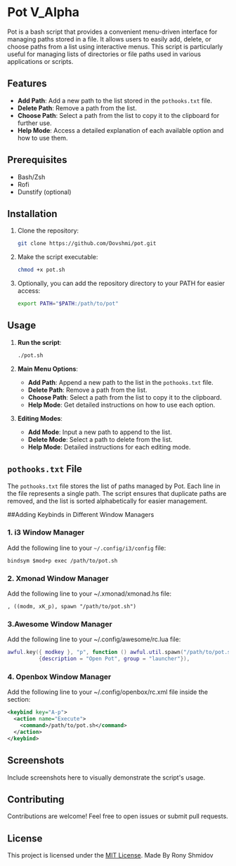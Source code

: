 # Pot V_Alpha

Pot is a bash script that provides a convenient menu-driven interface for managing paths stored in a file. It allows users to easily add, delete, or choose paths from a list using interactive menus. This script is particularly useful for managing lists of directories or file paths used in various applications or scripts.

## Features

- **Add Path**: Add a new path to the list stored in the `pothooks.txt` file.
- **Delete Path**: Remove a path from the list.
- **Choose Path**: Select a path from the list to copy it to the clipboard for further use.
- **Help Mode**: Access a detailed explanation of each available option and how to use them.

## Prerequisites

- Bash/Zsh
- Rofi
- Dunstify (optional)

## Installation

1. Clone the repository:

    ```bash
    git clone https://github.com/Dovshmi/pot.git
    ```

2. Make the script executable:

    ```bash
    chmod +x pot.sh
    ```

3. Optionally, you can add the repository directory to your PATH for easier access:

    ```bash
    export PATH="$PATH:/path/to/pot"
    ```

## Usage

1. **Run the script**:

    ```bash
    ./pot.sh
    ```

2. **Main Menu Options**:

    - **Add Path**: Append a new path to the list in the `pothooks.txt` file.
    - **Delete Path**: Remove a path from the list.
    - **Choose Path**: Select a path from the list to copy it to the clipboard.
    - **Help Mode**: Get detailed instructions on how to use each option.

3. **Editing Modes**:
    - **Add Mode**: Input a new path to append to the list.
    - **Delete Mode**: Select a path to delete from the list.
    - **Help Mode**: Detailed instructions for each editing mode.

## `pothooks.txt` File

The `pothooks.txt` file stores the list of paths managed by Pot. Each line in the file represents a single path. The script ensures that duplicate paths are removed, and the list is sorted alphabetically for easier management.

##Adding Keybinds in Different Window Managers

### 1. i3 Window Manager

Add the following line to your `~/.config/i3/config` file:
```plaintext
bindsym $mod+p exec /path/to/pot.sh
```
### 2. Xmonad Window Manager
Add the following line to your ~/.xmonad/xmonad.hs file:
```plaintext
, ((modm, xK_p), spawn "/path/to/pot.sh")
```

### 3.Awesome Window Manager

Add the following line to your ~/.config/awesome/rc.lua file:
```lua
awful.key({ modkey }, "p", function () awful.util.spawn("/path/to/pot.sh") end,
          {description = "Open Pot", group = "launcher"}),
```
### 4. Openbox Window Manager

Add the following line to your ~/.config/openbox/rc.xml file inside the <keyboard> section:
```xml
<keybind key="A-p">
  <action name="Execute">
    <command>/path/to/pot.sh</command>
  </action>
</keybind>
```

## Screenshots

Include screenshots here to visually demonstrate the script's usage.

## Contributing

Contributions are welcome! Feel free to open issues or submit pull requests.

## License

This project is licensed under the [MIT License](LICENSE).
Made By Rony Shmidov
